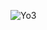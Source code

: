 
![Yo3](https://github.com/Yogesh2329/My-Portfolio/assets/130210923/da5fd2b0-c1c8-43b6-b26b-6658387a7e2f)
